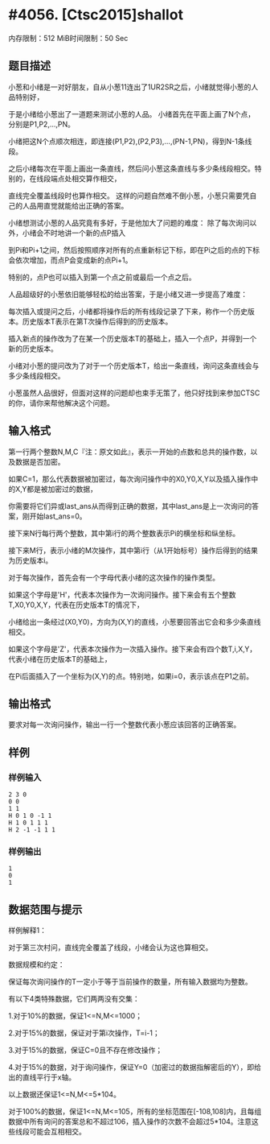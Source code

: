 # #4056. [Ctsc2015]shallot

内存限制：512 MiB时间限制：50 Sec

## 题目描述

小葱和小绪是一对好朋友，自从小葱11连出了1UR2SR之后，小绪就觉得小葱的人品特别好，

于是小绪给小葱出了一道题来测试小葱的人品。 小绪首先在平面上画了N个点，分别是P1,P2,...,PN。

小绪把这N个点顺次相连，即连接(P1,P2),(P2,P3),...,(PN-1,PN)，得到N-1条线段。 

之后小绪每次在平面上画出一条直线，然后问小葱这条直线与多少条线段相交。特别的，在线段端点处相交算作相交，

直线完全覆盖线段时也算作相交。 这样的问题自然难不倒小葱，小葱只需要凭自己的人品用直觉就能给出正确的答案。 

小绪想测试小葱的人品究竟有多好，于是他加大了问题的难度： 除了每次询问以外，小绪会不时地讲一个新的点P插入

到Pi和Pi+1之间，然后按照顺序对所有的点重新标记下标，即在Pi之后的点的下标会依次增加，而点P会变成新的点Pi+1。

特别的，点P也可以插入到第一个点之前或最后一个点之后。 

人品超级好的小葱依旧能够轻松的给出答案，于是小绪又进一步提高了难度： 

每次插入或提问之后，小绪都将操作后的所有线段记录了下来，称作一个历史版本。历史版本T表示在第T次操作后得到的历史版本。 

插入新点的操作改为了在某一个历史版本T的基础上，插入一个点P，并得到一个新的历史版本。 

小绪对小葱的提问改为了对于一个历史版本T，给出一条直线，询问这条直线会与多少条线段相交。 

小葱虽然人品很好，但面对这样的问题却也束手无策了，他只好找到来参加CTSC的你，请你来帮他解决这个问题。 

## 输入格式

第一行两个整数N,M,C『注：原文如此』，表示一开始的点数和总共的操作数，以及数据是否加密。

如果C=1，那么代表数据被加密过，每次询问操作中的X0,Y0,X,Y以及插入操作中的X,Y都是被加密过的数据，

你需要将它们异或last_ans从而得到正确的数据，其中last_ans是上一次询问的答案，刚开始last_ans=0。 

接下来N行每行两个整数，其中第i行的两个整数表示Pi的横坐标和纵坐标。 

接下来M行，表示小绪的M次操作，其中第i行（从1开始标号）操作后得到的结果为历史版本i。 

对于每次操作，首先会有一个字母代表小绪的这次操作的操作类型。 

如果这个字母是'H'，代表本次操作为一次询问操作。接下来会有五个整数T,X0,Y0,X,Y，代表在历史版本T的情况下，

小绪给出一条经过(X0,Y0)，方向为(X,Y)的直线，小葱要回答出它会和多少条直线相交。 

如果这个字母是'Z'，代表本次操作为一次插入操作。接下来会有四个数T,i,X,Y，代表小绪在历史版本T的基础上，

在Pi后面插入了一个坐标为(X,Y)的点。特别地，如果i=0，表示该点在P1之前。 

## 输出格式

要求对每一次询问操作，输出一行一个整数代表小葱应该回答的正确答案。 

## 样例

### 样例输入

    
    2 3 0
    0 0
    1 1
    H 0 1 0 -1 1
    H 1 0 1 1 1
    H 2 -1 -1 1 1
    

### 样例输出

    
    1
    0
    1
    

## 数据范围与提示

 样例解释1： 

对于第三次村问，直线完全覆盖了线段，小绪会认为这也算相交。 

数据规模和约定： 

保证每次询问操作的T一定小于等于当前操作的数量，所有输入数据均为整数。 

有以下4类特殊数据，它们两两没有交集： 

1.对于10%的数据，保证1<=N,M<=1000； 

2.对于15%的数据，保证对于第i次操作，T=i-1； 

3.对于15%的数据，保证C=0且不存在修改操作； 

4.对于15%的数据，对于询问操作，保证Y=0（加密过的数据指解密后的Y），即给出的直线平行于x轴。 

以上数据还保证1<=N,M<=5*104。 

对于100%的数据，保证1<=N,M<=105，所有的坐标范围在[-108,108]内，且每组数据中所有询问的答案总和不超过106，插入操作的次数不会超过5*104。注意这些线段可能会互相相交。
